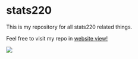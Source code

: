 # stats220

This is my repository for all stats220 related things.

Feel free to visit my repo in [website view!](https://ehow575.github.io/stats220/)

![](https://blogstats.files.wordpress.com/2012/10/dancing_banana21.gif?w=364&h=386&crop=1)


